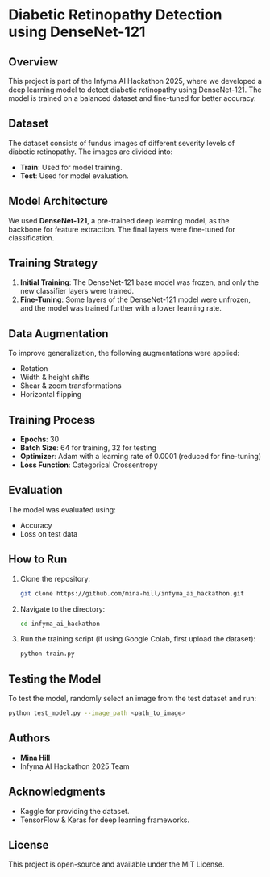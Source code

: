 # Diabetic Retinopathy Detection using DenseNet-121

## Overview
This project is part of the Infyma AI Hackathon 2025, where we developed a deep learning model to detect diabetic retinopathy using DenseNet-121. The model is trained on a balanced dataset and fine-tuned for better accuracy.

## Dataset
The dataset consists of fundus images of different severity levels of diabetic retinopathy. The images are divided into:
- **Train**: Used for model training.
- **Test**: Used for model evaluation.

## Model Architecture
We used **DenseNet-121**, a pre-trained deep learning model, as the backbone for feature extraction. The final layers were fine-tuned for classification.

## Training Strategy
1. **Initial Training**: The DenseNet-121 base model was frozen, and only the new classifier layers were trained.
2. **Fine-Tuning**: Some layers of the DenseNet-121 model were unfrozen, and the model was trained further with a lower learning rate.

## Data Augmentation
To improve generalization, the following augmentations were applied:
- Rotation
- Width & height shifts
- Shear & zoom transformations
- Horizontal flipping

## Training Process
- **Epochs**: 30
- **Batch Size**: 64 for training, 32 for testing
- **Optimizer**: Adam with a learning rate of 0.0001 (reduced for fine-tuning)
- **Loss Function**: Categorical Crossentropy

## Evaluation
The model was evaluated using:
- Accuracy
- Loss on test data

## How to Run
1. Clone the repository:
   ```sh
   git clone https://github.com/mina-hill/infyma_ai_hackathon.git
   ```
2. Navigate to the directory:
   ```sh
   cd infyma_ai_hackathon
   ```
3. Run the training script (if using Google Colab, first upload the dataset):
   ```sh
   python train.py
   ```

## Testing the Model
To test the model, randomly select an image from the test dataset and run:
```sh
python test_model.py --image_path <path_to_image>
```

## Authors
- **Mina Hill**
- Infyma AI Hackathon 2025 Team

## Acknowledgments
- Kaggle for providing the dataset.
- TensorFlow & Keras for deep learning frameworks.

## License
This project is open-source and available under the MIT License.

 
